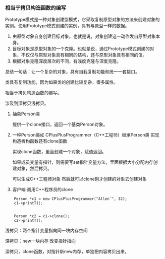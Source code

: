 ### 相当于拷贝构造函数的编写

Prototype模式是一种对象创建型模式，它采取复制原型对象的方法来创建对象的实例。使用Prototype模式创建的实例，具有与原型一样的数据。

1. 由原型对象自身创建目标对象。也就是说，对象创建这一动作发自原型对象本身。
2. 目标对象是原型对象的一个克隆。也就是说，通过Prototype模式创建的对象，不仅仅与原型对象具有相同的结构，还与原型对象具有相同的值。
3. 根据对象克隆深度层次的不同，有浅度克隆与深度克隆。

总结一句话：让一个复杂的对象，具有自我复制功能和统一一套接口。

类具有复制功能，因为如果类的创建比较复杂，很多属性。

相当于拷贝构造函数的编写。

涉及到深拷贝浅拷贝。

1. 抽象Person类 

   提供一个clone接口，返回一个基类Person对象。

2. 一种Person类如 CPlusPlusProgrammer（C++工程师）继承Person类
   实现构造析构函数还有clone函数

   实现clone函数，里面创建一个对象，赋值返回。

   如果成员变量有指针，则需要写set指针变量方法，里面根据大小分配内存创建对象，然后拷贝。

   可以生成C++工程师对象 然后就可以clone刚才创建的对象去创建对象

3. 客户端 调用C++程序员的clone

```
	Person *c1 = new CPlusPlusProgrammer("Allen˝", 32);
	c1->printT();


	Person *c2 = c1->clone();
	c2->printT();
```

浅拷贝：两个指针变量指向同一块内存空间

深拷贝：new一块内存 改变指针指向

深拷贝，clone函数，对指针新new内存，单独把内容拷贝出来。